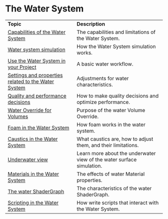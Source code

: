 # The Water System


<table>
<tr>
<td>
<b>Topic</b>
</td>
<td>
<b>Description</b>
</td>
</tr>

<tr>
<td>
<a href="WaterSystem-Overview.md">Capabilities of the Water System</a>
</td>
<td>
The capabilities and limitations of the Water System.
</td>
</tr>

<tr>
<td>
<a href="WaterSystem-simulation.md">Water system simulation</a>
</td>
<td>
How the Water System simulation works.
</td>
</tr>



<tr>
<td>
<a href="WaterSystem-use.md">Use the Water System in your Project</a>
</td>
<td>
A basic water workflow.
</td>
</tr>

<tr>
<td>
<a href="WaterSystem-Properties.md">Settings and properties related to the Water System</a>
</td>
<td>
Adjustments for water characteristics.
</td>
</tr>




<tr>
<td>
<a href="WaterSystem-QualityPerformance.md">Quality and performance decisions</a>
</td>
<td>
How to make quality decisions and optimize performance.
</td>
</tr>

<tr>
<td>
<a href="WaterSystem-VolOverride.md">Water Override for Volumes</a>
</td>
<td>
Purpose of the water Volume Override.
</td>
</tr>



<tr>
<td>
<a href="WaterSystem-foam.md">Foam in the Water System</a>
</td>
<td>
How foam works in the water system.
</td>
</tr>

<tr>
<td>
<a href="WaterSystem-caustics.md">Caustics in the Water System</a>
</td>
<td>
What caustics are, how to adjust them, and their limitations.
</td>
</tr>

<tr>
<td>
<a href="WaterSystem-underwater.md">Underwater view</a>
</td>
<td>
Learn more about the underwater view of the water surface simulation.
</td>
</tr>

<tr>
<td>
<a href="WaterSystem-Materials.md">Materials in the Water System</a>
</td>
<td>
The effects of water Material properties.
</td>
</tr>

<tr>
<td>
<a href="WaterSystem-ShaderGraph.md">The water ShaderGraph</a>
</td>
<td>
The characteristics of the water ShaderGraph.
</td>
</tr>


<tr>
<td>
<a href="WaterSystem-scripting.md">Scripting in the Water System</a>
</td>
<td>
How write scripts that interact with the Water System.
</td>
</tr>


</table>


